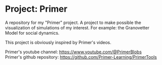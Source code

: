 # Project: Primer
A repository for my "Primer" project. A project to make possible the visualization of simulations of my interest. For example: the Granovetter Model for social dynamics.

This project is obviously inspired by Primer's videos.

Primer's youtube channel: https://www.youtube.com/@PrimerBlobs
Primer's github repository: https://github.com/Primer-Learning/PrimerTools
